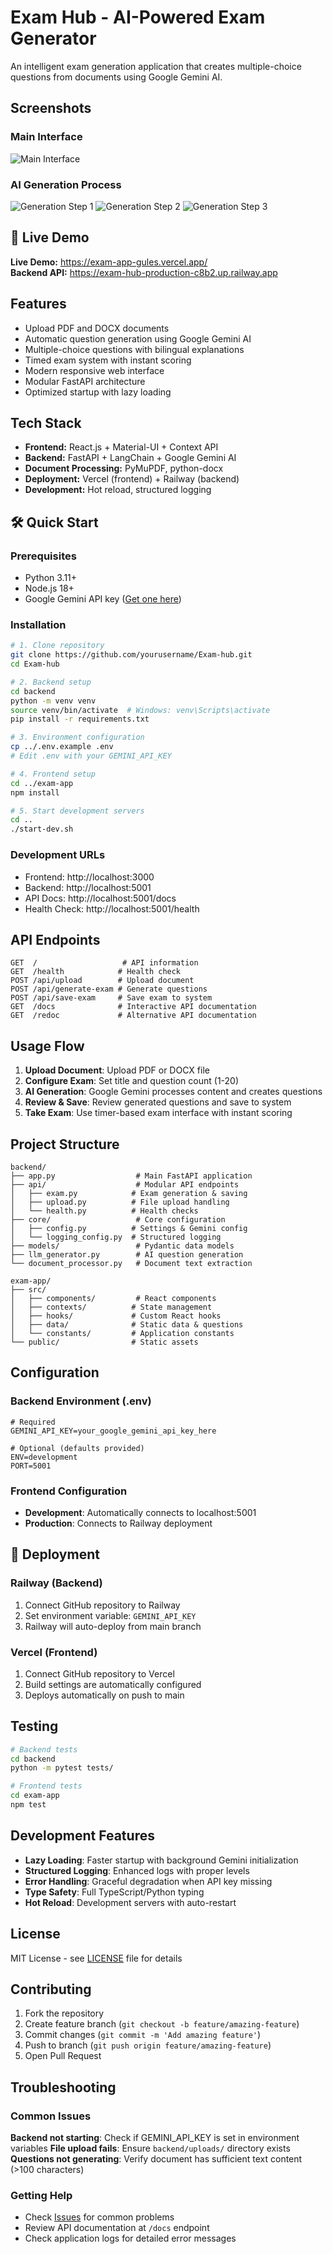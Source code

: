# Exam Hub - AI-Powered Exam Generator

An intelligent exam generation application that creates multiple-choice questions from documents using Google Gemini AI.

## Screenshots

### Main Interface
![Main Interface](images/main_page.png)

### AI Generation Process
![Generation Step 1](images/genai1.png)
![Generation Step 2](images/genai2.png)
![Generation Step 3](images/genai3.png)

## 🚀 Live Demo

**Live Demo:** https://exam-app-gules.vercel.app/   
**Backend API:** https://exam-hub-production-c8b2.up.railway.app

## Features

- Upload PDF and DOCX documents
- Automatic question generation using Google Gemini AI
- Multiple-choice questions with bilingual explanations
- Timed exam system with instant scoring
- Modern responsive web interface
- Modular FastAPI architecture
- Optimized startup with lazy loading

## Tech Stack

- **Frontend:** React.js + Material-UI + Context API
- **Backend:** FastAPI + LangChain + Google Gemini AI
- **Document Processing:** PyMuPDF, python-docx
- **Deployment:** Vercel (frontend) + Railway (backend)
- **Development:** Hot reload, structured logging

## 🛠️ Quick Start

### Prerequisites
- Python 3.11+
- Node.js 18+
- Google Gemini API key ([Get one here](https://makersuite.google.com/app/apikey))

### Installation

```bash
# 1. Clone repository
git clone https://github.com/yourusername/Exam-hub.git
cd Exam-hub

# 2. Backend setup
cd backend
python -m venv venv
source venv/bin/activate  # Windows: venv\Scripts\activate
pip install -r requirements.txt

# 3. Environment configuration
cp ../.env.example .env
# Edit .env with your GEMINI_API_KEY

# 4. Frontend setup  
cd ../exam-app
npm install

# 5. Start development servers
cd ..
./start-dev.sh
```

### Development URLs
- Frontend: http://localhost:3000
- Backend: http://localhost:5001
- API Docs: http://localhost:5001/docs
- Health Check: http://localhost:5001/health

## API Endpoints

```
GET  /                   # API information
GET  /health            # Health check
POST /api/upload        # Upload document
POST /api/generate-exam # Generate questions
POST /api/save-exam     # Save exam to system
GET  /docs              # Interactive API documentation
GET  /redoc             # Alternative API documentation
```

## Usage Flow

1. **Upload Document**: Upload PDF or DOCX file
2. **Configure Exam**: Set title and question count (1-20)
3. **AI Generation**: Google Gemini processes content and creates questions
4. **Review & Save**: Review generated questions and save to system
5. **Take Exam**: Use timer-based exam interface with instant scoring

## Project Structure

```
backend/
├── app.py                  # Main FastAPI application
├── api/                    # Modular API endpoints
│   ├── exam.py            # Exam generation & saving
│   ├── upload.py          # File upload handling
│   └── health.py          # Health checks
├── core/                   # Core configuration
│   ├── config.py          # Settings & Gemini config
│   └── logging_config.py  # Structured logging
├── models/                 # Pydantic data models
├── llm_generator.py        # AI question generation
└── document_processor.py   # Document text extraction

exam-app/
├── src/
│   ├── components/         # React components
│   ├── contexts/          # State management
│   ├── hooks/             # Custom React hooks
│   ├── data/              # Static data & questions
│   └── constants/         # Application constants
└── public/                # Static assets
```

## Configuration

### Backend Environment (.env)
```env
# Required
GEMINI_API_KEY=your_google_gemini_api_key_here

# Optional (defaults provided)
ENV=development
PORT=5001
```

### Frontend Configuration
- **Development**: Automatically connects to localhost:5001
- **Production**: Connects to Railway deployment

## 🚀 Deployment

### Railway (Backend)
1. Connect GitHub repository to Railway
2. Set environment variable: `GEMINI_API_KEY`
3. Railway will auto-deploy from main branch

### Vercel (Frontend)
1. Connect GitHub repository to Vercel
2. Build settings are automatically configured
3. Deploys automatically on push to main

## Testing

```bash
# Backend tests
cd backend
python -m pytest tests/

# Frontend tests
cd exam-app
npm test
```

## Development Features

- **Lazy Loading**: Faster startup with background Gemini initialization
- **Structured Logging**: Enhanced logs with proper levels
- **Error Handling**: Graceful degradation when API key missing
- **Type Safety**: Full TypeScript/Python typing
- **Hot Reload**: Development servers with auto-restart

## License

MIT License - see [LICENSE](LICENSE) file for details

## Contributing

1. Fork the repository
2. Create feature branch (`git checkout -b feature/amazing-feature`)
3. Commit changes (`git commit -m 'Add amazing feature'`)
4. Push to branch (`git push origin feature/amazing-feature`)
5. Open Pull Request

## Troubleshooting

### Common Issues

**Backend not starting**: Check if GEMINI_API_KEY is set in environment variables
**File upload fails**: Ensure `backend/uploads/` directory exists
**Questions not generating**: Verify document has sufficient text content (>100 characters)

### Getting Help

- Check [Issues](https://github.com/yourusername/Exam-hub/issues) for common problems
- Review API documentation at `/docs` endpoint
- Check application logs for detailed error messages
